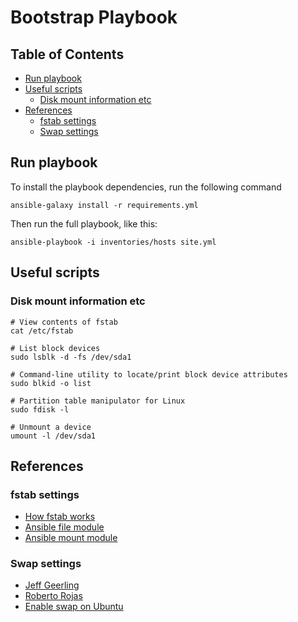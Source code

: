 # Bootstrap Playbook

## Table of Contents

<!-- toc -->

- [Run playbook](#run-playbook)
- [Useful scripts](#useful-scripts)
  * [Disk mount information etc](#disk-mount-information-etc)
- [References](#references)
  * [fstab settings](#fstab-settings)
  * [Swap settings](#swap-settings)

<!-- tocstop -->

## Run playbook

To install the playbook dependencies, run the following command

`ansible-galaxy install -r requirements.yml`

Then run the full playbook, like this:

`ansible-playbook -i inventories/hosts site.yml`

## Useful scripts

### Disk mount information etc

```shell
# View contents of fstab
cat /etc/fstab

# List block devices
sudo lsblk -d -fs /dev/sda1

# Command-line utility to locate/print block device attributes
sudo blkid -o list

# Partition table manipulator for Linux
sudo fdisk -l

# Unmount a device
umount -l /dev/sda1
```

## References

### fstab settings
* [How fstab works](https://linuxconfig.org/how-fstab-works-introduction-to-the-etc-fstab-file-on-linux)
* [Ansible file module](https://docs.ansible.com/ansible/latest/modules/file_module.html)
* [Ansible mount module](https://docs.ansible.com/ansible/latest/modules/mount_module.html#mount-module)

### Swap settings
* [Jeff Geerling](https://github.com/geerlingguy/ansible-role-swap/blob/master/tasks/enable.yml)
* [Roberto Rojas](https://github.com/robertojrojas/kubernetes-the-hard-way-raspberry-pi/blob/master/docs/01-infrastructure.md#swap-optional)
* [Enable swap on Ubuntu](https://tecadmin.net/enable-swap-on-ubuntu/)
